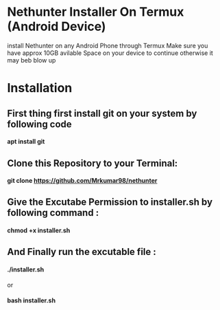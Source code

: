 # Nethunter Installer On Termux (Android Device)
install Nethunter on any Android Phone through Termux
Make sure you have approx 10GB avilable Space on your device to continue otherwise it  may beb blow up 
# Installation
## First thing first install git on your system by following code

#### apt install git

## Clone this Repository to your Terminal:
#### git clone https://github.com/Mrkumar98/nethunter

## Give the Excutabe Permission to installer.sh by following command :

#### chmod +x installer.sh

## And Finally run the excutable file :

#### ./installer.sh
or 
#### bash installer.sh
